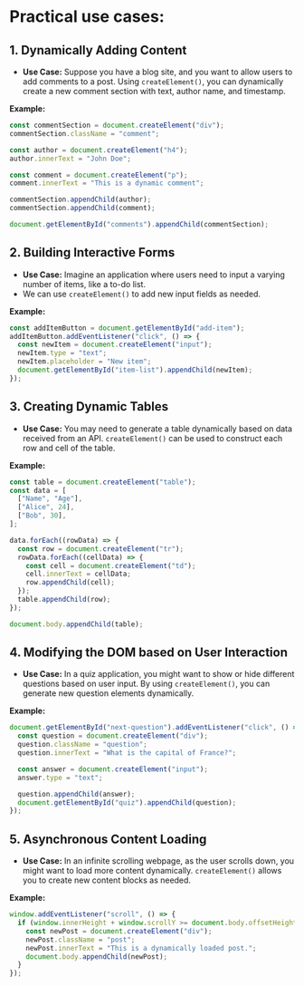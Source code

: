# Practical use cases:

## 1. **Dynamically Adding Content**

- **Use Case:** Suppose you have a blog site, and you want to allow users to add comments to a post. Using `createElement()`, you can dynamically create a new comment section with text, author name, and timestamp.

**Example:**

```javascript
const commentSection = document.createElement("div");
commentSection.className = "comment";

const author = document.createElement("h4");
author.innerText = "John Doe";

const comment = document.createElement("p");
comment.innerText = "This is a dynamic comment";

commentSection.appendChild(author);
commentSection.appendChild(comment);

document.getElementById("comments").appendChild(commentSection);
```

## 2. **Building Interactive Forms**

- **Use Case:** Imagine an application where users need to input a varying number of items, like a to-do list.
- We can use `createElement()` to add new input fields as needed.

**Example:**

```javascript
const addItemButton = document.getElementById("add-item");
addItemButton.addEventListener("click", () => {
  const newItem = document.createElement("input");
  newItem.type = "text";
  newItem.placeholder = "New item";
  document.getElementById("item-list").appendChild(newItem);
});
```

## 3. **Creating Dynamic Tables**

- **Use Case:** You may need to generate a table dynamically based on data received from an API. `createElement()` can be used to construct each row and cell of the table.

**Example:**

```javascript
const table = document.createElement("table");
const data = [
  ["Name", "Age"],
  ["Alice", 24],
  ["Bob", 30],
];

data.forEach((rowData) => {
  const row = document.createElement("tr");
  rowData.forEach((cellData) => {
    const cell = document.createElement("td");
    cell.innerText = cellData;
    row.appendChild(cell);
  });
  table.appendChild(row);
});

document.body.appendChild(table);
```

## 4. **Modifying the DOM based on User Interaction**

- **Use Case:** In a quiz application, you might want to show or hide different questions based on user input. By using `createElement()`, you can generate new question elements dynamically.

**Example:**

```javascript
document.getElementById("next-question").addEventListener("click", () => {
  const question = document.createElement("div");
  question.className = "question";
  question.innerText = "What is the capital of France?";

  const answer = document.createElement("input");
  answer.type = "text";

  question.appendChild(answer);
  document.getElementById("quiz").appendChild(question);
});
```

## 5. **Asynchronous Content Loading**

- **Use Case:** In an infinite scrolling webpage, as the user scrolls down, you might want to load more content dynamically. `createElement()` allows you to create new content blocks as needed.

**Example:**

```javascript
window.addEventListener("scroll", () => {
  if (window.innerHeight + window.scrollY >= document.body.offsetHeight) {
    const newPost = document.createElement("div");
    newPost.className = "post";
    newPost.innerText = "This is a dynamically loaded post.";
    document.body.appendChild(newPost);
  }
});
```
